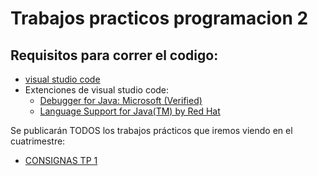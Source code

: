 # Trabajos practicos programacion 2

## Requisitos para correr el codigo: 
* [visual studio code](https://code.visualstudio.com/download)
* Extenciones de visual studio code:
  * [Debugger for Java: Microsoft (Verified)](https://marketplace.visualstudio.com/items?itemName=vscjava.vscode-java-debug)
  * [Language Support for Java(TM) by Red Hat
](https://marketplace.visualstudio.com/items?itemName=redhat.java)

Se publicarán TODOS los trabajos prácticos que iremos viendo en el cuatrimestre:
  * [CONSIGNAS TP 1](./TP_1/README.md)